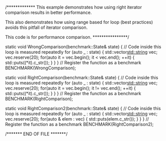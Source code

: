 /*************
  This example demonstrates how using right iterator comparison results in
  better performance.

  This also demonstrates how using range based for loop (best practices)
  avoids this pitfall of iterator comparison.

  This code is for performance comparison.
 ****************/

static void WrongComparison(benchmark::State& state) {
	// Code inside this loop is measured repeatedly
	for (auto _ : state) {
		std::vector<std::string> vec;
		vec.reserve(20);
		for(auto it = vec.begin(); it < vec.end(); ++it) {
			std::puts((*it).c_str());
		}
	}
}
// Register the function as a benchmark
BENCHMARK(WrongComparison);

static void RightComparison(benchmark::State& state) {
	// Code inside this loop is measured repeatedly
	for (auto _ : state) {
		std::vector<std::string> vec;
		vec.reserve(20);
		for(auto it = vec.begin(); it != vec.end(); ++it) {
			std::puts((*it).c_str());
		}
	}
}
// Register the function as a benchmark
BENCHMARK(RightComparison);


static void RightComparison2(benchmark::State& state) {
	// Code inside this loop is measured repeatedly
	for (auto _ : state) {
		std::vector<std::string> vec;
		vec.reserve(20);
		for(auto & elem : vec) {
			std::puts(elem.c_str());
		}
	}
}
// Register the function as a benchmark
BENCHMARK(RightComparison2);


/*******
  END OF FILE 
 *******/
